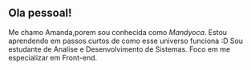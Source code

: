 ## Ola pessoal! 

Me chamo Amanda,porem sou conhecida como *Mandyoca*.
Estou aprendendo em passos curtos de como esse universo funciona :D
Sou estudante de Analise e Desenvolvimento de Sistemas.
Foco em me especializar em Front-end.
